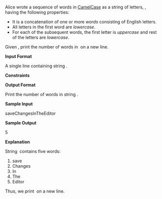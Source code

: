 Alice wrote a sequence of words in [CamelCase](https://en.wikipedia.org/wiki/CamelCase) as a string of letters, , having the following properties:

- It is a concatenation of one or more _words_ consisting of English letters.
- All letters in the first word are _lowercase_.
- For each of the subsequent words, the first letter is _uppercase_ and rest of the letters are _lowercase_.

Given , print the number of words in  on a new line.

**Input Format**

A single line containing string .

**Constraints**

**Output Format**

Print the number of words in string .

**Sample Input**

saveChangesInTheEditor

**Sample Output**

5

**Explanation**

String  contains five words:

1. save
2. Changes
3. In
4. The
5. Editor

Thus, we print  on a new line.
